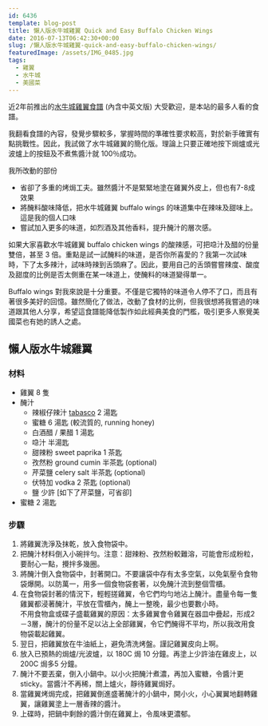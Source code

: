 ```yaml
---
id: 6436
template: blog-post
title: 懶人版水牛城雞翼 Quick and Easy Buffalo Chicken Wings
date: 2016-07-13T06:42:30+00:00
slug: /懶人版水牛城雞翼-quick-and-easy-buffalo-chicken-wings/
featuredImage: /assets/IMG_0485.jpg
tags:
  - 雞翼
  - 水牛城
  - 美國菜
---
```

近2年前推出的[水牛城雞翼食譜](/水牛城雞翼-buffalo-chicken-wings/) (內含中英文版) 大受歡迎，是本站的最多人看的食譜。

我翻看食譜的內容，發覺步驟較多，掌握時間的準確性要求較高，對於新手確實有點挑戰性。因此，我試做了水牛城雞翼的簡化版。理論上只要正確地按下焗爐或光波爐上的按鈕及不煮焦醬汁就 100％成功。

<!--more-->

我所改動的部份

* 省卻了多重的烤焗工夫。雖然醬汁不是緊緊地塗在雞翼外皮上，但也有7-8成效果
* 將醃料酸味降低，把水牛城雞翼 buffalo wings 的味道集中在辣味及甜味上。這是我的個人口味
* 嘗試加入更多的味道，如烈酒及其他香料，提升醃汁的層次感。

如果大家喜歡水牛城雞翼 buffalo chicken wings 的酸辣感，可把喼汁及醋的份量雙倍，甚至 3 倍。重點是試一試醃料的味道，是否你所喜愛的？我第一次試味時，下了太多辣汁，試味時辣到舌頭麻了。因此，要用自己的舌頭嘗嘗辣度、酸度及甜度的比例是否太側重在某一味道上，使醃料的味道變得單一。

Buffalo wings 對我來說是十分重要。不僅是它獨特的味道令人停不了口，而且有著很多美好的回憶。雖然簡化了做法，改動了食材的比例，但我很想將我嘗過的味道跟其他人分享，希望這食譜能降低製作如此經典美食的門檻，吸引更多人察覺美國菜也有她的誘人之處。

## 懶人版水牛城雞翼

### 材料

* 雞翼 8 隻
* 醃汁 
  * 辣椒仔辣汁 [tabasco](http://www.tabasco.com/tabasco-products/sauces/tabasco-original-red-sauce/) 2 湯匙
  * 蜜糖 6 湯匙 (較流質的, running honey)
  * 白酒醋 / 果醋 1 湯匙
  * 喼汁 半湯匙
  * 甜辣粉 sweet paprika 1 茶匙
  * 孜然粉 ground cumin 半茶匙 (optional)
  * 芹菜鹽 celery salt 半茶匙 (optional)
  * 伏特加 vodka 2 茶匙 (optional)
  * 鹽 少許 [如下了芹菜鹽，可省卻]
* 蜜糖 2&nbsp;湯匙

### 步驟

1.   將雞翼洗淨及抹乾，放入食物袋中。
2.   把醃汁材料倒入小碗拌勻。注意：甜辣粉、孜然粉較難溶，可能會形成粉粒，要耐心一點，攪拌多幾圈。
3.   將醃汁倒入食物袋中，封著開口。不要讓袋中存有太多空氣，以免氣壓令食物袋爆開。以防萬一，用多一個食物袋套著，以免醃汁流到整個雪櫃。
4.   在食物袋封著的情況下，輕輕搓雞翼，令它們均勻地沾上醃汁。盡量令每一隻雞翼都浸著醃汁，平放在雪櫃內，醃上一整晚，最少也要數小時。  
           不用食物盒或碟子盛載雞翼的原因：太多雞翼會令雞翼在器皿中疊起，形成2－3層，醃汁的份量不足以沾上全部雞翼，令它們醃得不平均，所以我改用食物袋載起雞翼。
5.   翌日，把雞翼放在牛油紙上，避免清洗烤盤。謹記雞翼皮向上啊。
6.   放入已預熱的焗爐/光波爐，以 180C 焗 10 分鐘。再塗上少許油在雞皮上，以200C 焗多5 分鐘。
7.   醃汁不要丟棄，倒入小鍋中。以小火把醃汁煮濃，再加入蜜糖，令醬汁更 sticky。當醬汁不再稀，關上爐火，靜待雞翼焗好。
8.   當雞翼烤焗完成，把雞翼倒進盛著醃汁的小鍋中，開小火，小心翼翼地翻轉雞翼，讓雞翼塗上一層香辣的醬汁。
9.   上碟時，把鍋中剩餘的醬汁倒在雞翼上，令風味更濃郁。
